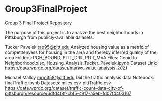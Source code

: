 # Group3FinalProject
Group 3 Final Project Repository

The purpose of this project is to analyze the best neighborhoods in Pittsburgh from publicly-available datasets. 

Tucker Pavelek
tap95@pitt.edu 
Analyzed housing value as a metric of competitenvess for housing in the area and thereby inferred quality of the area
Folders: PGH_BOUND, PITT_DRR, PITT_MVA
Files: Geoid to Neighborhood.xlsx, Housing_Analysis_Tucker_Pavelek.ipynb
Dataset Link: https://data.wprdc.org/dataset/market-value-analysis-2021

Michael Malloy
mrm358@pitt.edu
Did the traffic analysis data
Notebook: finalTraffic.ipynb
Datasets: miles.csv, pittTraffic.csv- https://data.wprdc.org/dataset/traffic-count-data-city-of-pittsburgh/resource/6dfd4f8f-cbf5-4917-a5eb-fd07f4403167



